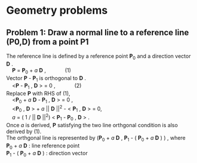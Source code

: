 # Geometry problems
## Problem 1: Draw a normal line to a reference line (P0,D) from a point P1
The reference line is defined by a reference point __P__<sub>0</sub> and a direction vector __D__ .  
&nbsp; &nbsp; __P__ = __P__<sub>0</sub> + _a_ __D__ , &nbsp; &nbsp; &nbsp; &nbsp; &nbsp; &nbsp; (1)  
Vector __P__ - __P__<sub>1</sub> is orthogonal to __D__ .  
&nbsp; &nbsp; &lt;__P__ - __P__<sub>1</sub> , __D__ &gt; = 0 , &nbsp; &nbsp; &nbsp; &nbsp; &nbsp; &nbsp; (2)  
Replace __P__ with RHS of (1),  
&nbsp; &nbsp; &lt;__P__<sub>0</sub> + _a_ __D__ - __P__<sub>1</sub> , __D__ &gt; = 0 ,  
&nbsp; &nbsp; &lt;__P__<sub>0</sub> , __D__ &gt; + _a_ || __D__ ||<sup>2</sup> - &lt; __P__<sub>1</sub> , __D__ &gt; = 0,  
&nbsp; &nbsp; _a_ = ( 1 / || __D__ ||<sup>2</sup>) &lt; __P__<sub>1</sub> - __P__<sub>0</sub> , __D__ &gt; .  
Once _a_ is derived, __P__ satisfying the two line orthgonal condition is also derived by (1).  
The orthgonal line is represented by (__P__<sub>0</sub> + _a_ __D__ , __P__<sub>1</sub> - ( __P__<sub>0</sub> + _a_ __D__ ) ) ,
where  
__P__<sub>0</sub> + _a_ __D__ : line reference point  
__P__<sub>1</sub> - ( __P__<sub>0</sub> + _a_ __D__ ) : direction vector  

